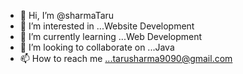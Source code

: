 - 👋 Hi, I’m @sharmaTaru
- 👀 I’m interested in ...Website Development
- 🌱 I’m currently learning ...Web Development
- 💞️ I’m looking to collaborate on ...Java
- 📫 How to reach me ...tarusharma9090@gmail.com

<!---
sharmaTaru/sharmaTaru is a ✨ special ✨ repository because its `README.md` (this file) appears on your GitHub profile.
You can click the Preview link to take a look at your changes.
--->
